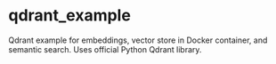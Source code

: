 # qdrant_example
Qdrant example for embeddings, vector store in Docker container, and semantic search. Uses official Python Qdrant library.
